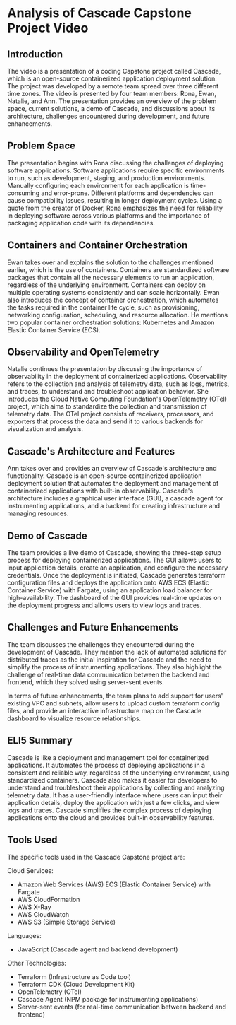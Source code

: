 # Analysis of Cascade Capstone Project Video

## Introduction
The video is a presentation of a coding Capstone project called Cascade, which is an open-source containerized application deployment solution. The project was developed by a remote team spread over three different time zones. The video is presented by four team members: Rona, Ewan, Natalie, and Ann. The presentation provides an overview of the problem space, current solutions, a demo of Cascade, and discussions about its architecture, challenges encountered during development, and future enhancements.

## Problem Space
The presentation begins with Rona discussing the challenges of deploying software applications. Software applications require specific environments to run, such as development, staging, and production environments. Manually configuring each environment for each application is time-consuming and error-prone. Different platforms and dependencies can cause compatibility issues, resulting in longer deployment cycles. Using a quote from the creator of Docker, Rona emphasizes the need for reliability in deploying software across various platforms and the importance of packaging application code with its dependencies.

## Containers and Container Orchestration
Ewan takes over and explains the solution to the challenges mentioned earlier, which is the use of containers. Containers are standardized software packages that contain all the necessary elements to run an application, regardless of the underlying environment. Containers can deploy on multiple operating systems consistently and can scale horizontally. Ewan also introduces the concept of container orchestration, which automates the tasks required in the container life cycle, such as provisioning, networking configuration, scheduling, and resource allocation. He mentions two popular container orchestration solutions: Kubernetes and Amazon Elastic Container Service (ECS).

## Observability and OpenTelemetry
Natalie continues the presentation by discussing the importance of observability in the deployment of containerized applications. Observability refers to the collection and analysis of telemetry data, such as logs, metrics, and traces, to understand and troubleshoot application behavior. She introduces the Cloud Native Computing Foundation's OpenTelemetry (OTel) project, which aims to standardize the collection and transmission of telemetry data. The OTel project consists of receivers, processors, and exporters that process the data and send it to various backends for visualization and analysis.

## Cascade's Architecture and Features
Ann takes over and provides an overview of Cascade's architecture and functionality. Cascade is an open-source containerized application deployment solution that automates the deployment and management of containerized applications with built-in observability. Cascade's architecture includes a graphical user interface (GUI), a cascade agent for instrumenting applications, and a backend for creating infrastructure and managing resources.

## Demo of Cascade
The team provides a live demo of Cascade, showing the three-step setup process for deploying containerized applications. The GUI allows users to input application details, create an application, and configure the necessary credentials. Once the deployment is initiated, Cascade generates terraform configuration files and deploys the application onto AWS ECS (Elastic Container Service) with Fargate, using an application load balancer for high-availability. The dashboard of the GUI provides real-time updates on the deployment progress and allows users to view logs and traces.

## Challenges and Future Enhancements
The team discusses the challenges they encountered during the development of Cascade. They mention the lack of automated solutions for distributed traces as the initial inspiration for Cascade and the need to simplify the process of instrumenting applications. They also highlight the challenge of real-time data communication between the backend and frontend, which they solved using server-sent events.

In terms of future enhancements, the team plans to add support for users' existing VPC and subnets, allow users to upload custom terraform config files, and provide an interactive infrastructure map on the Cascade dashboard to visualize resource relationships.

## ELI5 Summary
Cascade is like a deployment and management tool for containerized applications. It automates the process of deploying applications in a consistent and reliable way, regardless of the underlying environment, using standardized containers. Cascade also makes it easier for developers to understand and troubleshoot their applications by collecting and analyzing telemetry data. It has a user-friendly interface where users can input their application details, deploy the application with just a few clicks, and view logs and traces. Cascade simplifies the complex process of deploying applications onto the cloud and provides built-in observability features.

## Tools Used
The specific tools used in the Cascade Capstone project are:

Cloud Services:
- Amazon Web Services (AWS) ECS (Elastic Container Service) with Fargate
- AWS CloudFormation
- AWS X-Ray
- AWS CloudWatch
- AWS S3 (Simple Storage Service)

Languages:
- JavaScript (Cascade agent and backend development)

Other Technologies:
- Terraform (Infrastructure as Code tool)
- Terraform CDK (Cloud Development Kit)
- OpenTelemetry (OTel)
- Cascade Agent (NPM package for instrumenting applications)
- Server-sent events (for real-time communication between backend and frontend)